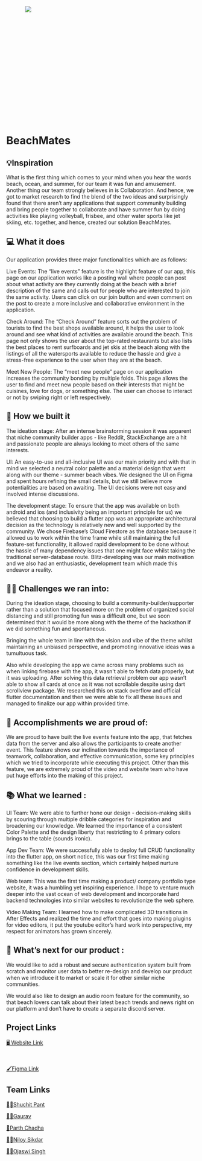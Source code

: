 <div style="height: 300px; width:300px; padding-left: 50px;">
 <img src="https://cdn.discordapp.com/attachments/850816138500898896/852270534850379836/Beach_2.png">
</div>

# BeachMates

## 💡Inspiration

What is the first thing which comes to your mind when you hear the words beach, ocean, and summer, for our team it was fun and amusement. Another thing our team strongly believes in is Collaboration. And hence, we got to market research to find the blend of the two ideas and surprisingly found that there aren’t any applications that support community building and bring people together to collaborate and have summer fun by doing activities like playing volleyball, frisbee, and other water sports like jet skiing, etc. together, and hence, created our solution BeachMates.

## 💻 What it does
Our application provides three major functionalities which are as follows:

Live Events: The “live events” feature is the highlight feature of our app, this page on our application works like a posting wall where people can post about what activity are they currently doing at the beach with a brief description of the same and calls out for people who are interested to join the same activity. Users can click on our join button and even comment on the post to create a more inclusive and collaborative environment in the application.

Check Around: The “Check Around” feature sorts out the problem of tourists to find the best shops available around, it helps the user to look around and see what kind of activities are available around the beach. This page not only shows the user about the top-rated restaurants but also lists the best places to rent surfboards and jet skis at the beach along with the listings of all the watersports available to reduce the hassle and give a stress-free experience to the user when they are at the beach.

Meet New People: The “meet new people” page on our application increases the community bonding by multiple folds. This page allows the user to find and meet new people based on their interests that might be cuisines, love for dogs, or something else. The user can choose to interact or not by swiping right or left respectively.


## 🚩 How we built it

The ideation stage: After an intense brainstorming session it was apparent that niche community builder apps - like Reddit, StackExchange are a hit and passionate people are always looking to meet others of the same interests.

UI: An easy-to-use and all-inclusive UI was our main priority and with that in mind we selected a neutral color palette and a material design that went along with our theme - summer beach vibes. We designed the UI on Figma and spent hours refining the small details, but we still believe more potentialities are based on awaiting. The UI decisions were not easy and involved intense discussions. 

The development stage: To ensure that the app was available on both android and ios (and inclusivity being an important principle for us) we believed that choosing to build a flutter app was an appropriate architectural decision as the technology is relatively new and well supported by the community. We chose Firebase’s Cloud Firestore as the database because it allowed us to work within the time frame while still maintaining the full feature-set functionality, it allowed rapid development to be done without the hassle of many dependency issues that one might face whilst taking the traditional server-database route. Blitz-developing was our main motivation and we also had an enthusiastic, development team which made this endeavor a reality.



## 🤼‍♂️ Challenges we ran into:

During the ideation stage, choosing to build a community-builder/supporter rather than a solution that focused more on the problem of organized social distancing and still promoting fun was a difficult one, but we soon determined that it would be more along with the theme of the hackathon if we did something fun and spontaneous.

Bringing the whole team in line with the vision and vibe of the theme whilst maintaining an unbiased perspective, and promoting innovative ideas was a tumultuous task.

Also while developing the app we came across many problems such as when linking firebase with the app, it wasn't able to fetch data properly, but it was uploading. After solving this data retrieval problem our app wasn’t able to show all cards at once as it was not scrollable despite using dart scrollview package. We researched this on stack overflow and official flutter documentation and then we were able to fix all these issues and managed to finalize our app within provided time.


## 👏 Accomplishments we are proud of:

We are proud to have built the live events feature into the app, that fetches data from the server and also allows the participants to create another event. This feature shows our inclination towards the importance of teamwork, collaboration, and effective communication, some key principles which we tried to incorporate while executing this project. Other than this feature, we are extremely proud of the video and website team who have put huge efforts into the making of this project.



 
## 📚 What we learned :

UI Team: We were able to further hone our design - decision-making skills by scouring through multiple dribble categories for inspiration and broadening our knowledge. We learned the importance of a consistent Color Palette and the design liberty that restricting to 4 primary colors brings to the table (sounds ironic).

App Dev Team: We were successfully able to deploy full CRUD functionality into the flutter app, on short notice, this was our first time making something like the live events section, which certainly helped nurture confidence in development skills.

Web team: This was the first time making a product/ company portfolio type website, it was a humbling yet inspiring experience. I hope to venture much deeper into the vast ocean of web development and incorporate hard backend technologies into similar websites to revolutionize the web sphere.

Video Making Team: I learned how to make complicated 3D transitions in After Effects and realized the time and effort that goes into making plugins for video editors, it put the youtube editor’s hard work into perspective, my respect for animators has grown sincerely.

## 🤔 What’s next for our product :

We would like to add a robust and secure authentication system built from scratch and monitor user data to better re-design and develop our product when we introduce it to market or scale it for other similar niche communities.

We would also like to design an audio room feature for the community, so that beach lovers can talk about their latest beach trends and news right on our platform and don’t have to create a separate discord server. 


## Project Links

[🖥️ Website Link](http://meetbeachmateswith.us/)

<br>

[🖌️Figma Link](https://www.figma.com/file/y5nuklwFb8srz5PKhZYIWb/BEACHMATES-FINAL)


## Team Links

[👨‍🎨Shuchit Pant](https://github.com/shuchitpant)

[👨‍💻Gaurav](https://github.com/ctrl-gaurav)

[🤔Parth Chadha](https://github.com/Itsme-Parth)

[👨‍💻Niloy Sikdar](https://github.com/niloysikdar)

[👨‍💻Ojaswi Singh](https://github.com/ojaswi1013)

